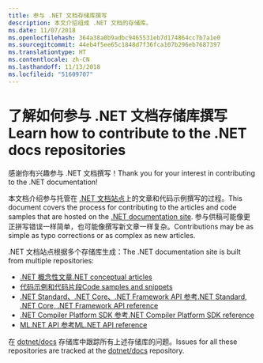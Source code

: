 ```yaml
---
title: 参与 .NET 文档存储库撰写
description: 本文介绍组成 .NET 文档的存储库。
ms.date: 11/07/2018
ms.openlocfilehash: 364a38a0b9adbc9465531eb7d174864cc7b7a1e0
ms.sourcegitcommit: 44eb4f5ee65c1848d7f36fca107b296eb7687397
ms.translationtype: HT
ms.contentlocale: zh-CN
ms.lasthandoff: 11/13/2018
ms.locfileid: "51609707"
---
```

# <a name="learn-how-to-contribute-to-the-net-docs-repositories"></a><span data-ttu-id="ea251-103">了解如何参与 .NET 文档存储库撰写</span><span class="sxs-lookup"><span data-stu-id="ea251-103">Learn how to contribute to the .NET docs repositories</span></span>

<span data-ttu-id="ea251-104">感谢你有兴趣参与 .NET 文档撰写！</span><span class="sxs-lookup"><span data-stu-id="ea251-104">Thank you for your interest in contributing to the .NET documentation!</span></span>

<span data-ttu-id="ea251-105">本文档介绍参与托管在 [.NET 文档站点](https://docs.microsoft.com/dotnet)上的文章和代码示例撰写的过程。</span><span class="sxs-lookup"><span data-stu-id="ea251-105">This document covers the process for contributing to the articles and code samples that are hosted on the [.NET documentation site](https://docs.microsoft.com/dotnet).</span></span> <span data-ttu-id="ea251-106">参与供稿可能像更正拼写错误一样简单，也可能像撰写新文章一样复杂。</span><span class="sxs-lookup"><span data-stu-id="ea251-106">Contributions may be as simple as typo corrections or as complex as new articles.</span></span>

<span data-ttu-id="ea251-107">.NET 文档站点根据多个存储库生成：</span><span class="sxs-lookup"><span data-stu-id="ea251-107">The .NET documentation site is built from multiple repositories:</span></span>

- [<span data-ttu-id="ea251-108">.NET 概念性文章</span><span class="sxs-lookup"><span data-stu-id="ea251-108">.NET conceptual articles</span></span>](https://github.com/dotnet/docs)
- [<span data-ttu-id="ea251-109">代码示例和代码片段</span><span class="sxs-lookup"><span data-stu-id="ea251-109">Code samples and snippets</span></span>](https://github.com/dotnet/samples)
- [<span data-ttu-id="ea251-110">.NET Standard、.NET Core、.NET Framework API 参考</span><span class="sxs-lookup"><span data-stu-id="ea251-110">.NET Standard, .NET Core, .NET Framework API reference</span></span>](https://github.com/dotnet/dotnet-api-docs)
- [<span data-ttu-id="ea251-111">.NET Compiler Platform SDK 参考</span><span class="sxs-lookup"><span data-stu-id="ea251-111">.NET Compiler Platform SDK reference</span></span>](https://github.com/dotnet/roslyn-api-docs)
- [<span data-ttu-id="ea251-112">ML.NET API 参考</span><span class="sxs-lookup"><span data-stu-id="ea251-112">ML.NET API reference</span></span>](https://github.com/dotnet/ml-api-docs)

<span data-ttu-id="ea251-113">在 [dotnet/docs](https://github.com/dotnet/docs/issues) 存储库中跟踪所有上述存储库的问题。</span><span class="sxs-lookup"><span data-stu-id="ea251-113">Issues for all these repositories are tracked at the [dotnet/docs](https://github.com/dotnet/docs/issues) repository.</span></span>
